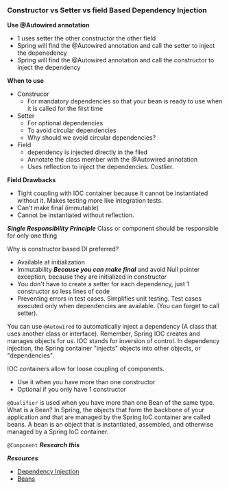 ### Constructor vs Setter vs field Based Dependency Injection ###

**Use @Autowired annotation**

* 1 uses setter the other constructor the other field
* Spring will find the @Autowired annotation and call the setter to inject the depenedency
* Spring will find the @Autowired annotation and call the constructor to inject the dependency

**When to use**
* Construcor
    * For mandatory dependencies so that your bean is ready to use when it is called for the first time
* Setter
    * For optional dependencies
    * To avoid circular dependencies
    * Why should we avoid circular dependencies?
* Field
    * dependency is injected directly in the filed
    * Annotate the class member with the @Autowired annotation
    * Uses reflection to inject the dependencies. Costlier.

**Field Drawbacks**
* Tight coupling with IOC container because it cannot be instantiated without it. Makes testing more like integration tests.
* Can't make final (immutable)
* Cannot be instantiated without reflection. 


***Single Responsibility Principle***
Class or component should be responsible for only one thing

Why is constructor based DI preferred?
* Available at initialization
* Immutability ***Because you can make final*** and avoid Null pointer exception, because they are initialized in constructor
* You don't have to create a setter for each dependency, just 1 constructor so less lines of code
* Preventing errors in test cases. Simplifies unit testing. Test cases executed only when dependencies are available. (You can forget to call setter).


You can use ```@Autowired``` to automatically inject a dependency (A class that uses another class or interface). Remember, Spring IOC creates and manages objects for us.
IOC stands for inversion of control. In dependency injection, the Spring container "injects" objects into other objects, or "dependencies". 

IOC containers allow for loose coupling of components.

* Use it when you have more than one constructor
* Optional if you only have 1 constructor

```@Qualifier``` is used when you have more than one Bean of the same type. What is a Bean? In Spring, the objects that form the backbone of your application and that are managed by the Spring IoC container are called beans. A bean is an object that is instantiated, assembled, and otherwise managed by a Spring IoC container.

```@Component``` ***Research this***

***Resources*** 
* <a href="https://www.baeldung.com/spring-dependency-injection" target="blank" >Dependency Injection</a> 
* <a href="https://www.baeldung.com/spring-bean" target="blank" >Beans</a> 